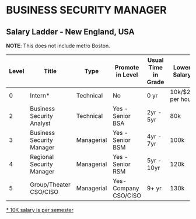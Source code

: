 # BUSINESS SECURITY MANAGER

## Salary Ladder - New England, USA

**NOTE**: This does not include metro Boston.

| Level | Title | Type | Promote in Level | Usual Time in Grade | Lower Salary | Mid Salary | High Salary | Variable Compensation |
| ---- | ------ | ----- | -------- |---------- |  ------------ | ---------- | ----------- | --------------------- |
| 0| Intern\* | Technical  | No | 0 yr | 10k/$20 per hour | 10k/$20 per hour| 10k/$20 per hour | Not eligible |
| 2| Business Security Analyst| Technical  | Yes - Senior BSA | 2yr - 5yr | 80k | 110k | 130k | Not eligible |
| 3| Business Security Manager | Managerial | Yes - Senior BSM| 4yr - 7yr | 100k | 130k | 160k | Infrequent |
| 4| Regional Security Manager | Managerial | Yes - Senior RSM | 5yr - 10yr | 120k | 160k | 185k | Frequent |
| 5| Group/Theater CSO/CISO | Managerial | Yes- Company CSO/CISO | 9+ yr | 130k | 175k | 210k | Mostly |

<ins>\* 10K salary is per semester</ins>
